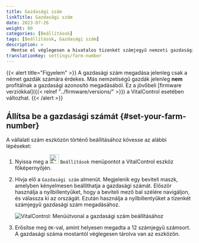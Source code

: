 ```yaml
---
title: Gazdasági szám
linkTitle: Gazdasági szám
date: 2023-07-26
weight: 80
categories: [Beállítások]
tags: [Beállítások, Gazdasági szám]
description: >
  Mentse el véglegesen a hivatalos tizenkét számjegyű nemzeti gazdasági azonosítóját a VitalControl eszközön.
translationKey: settings/farm-number
---
```

{{< alert title="Figyelem" >}}
A gazdasági szám megadása jelenleg csak a német gazdák számára érdekes. Más nemzetiségű gazdák jelenleg **nem** profitálnak a gazdasági azonosító megadásából. Ez a jövőbeli [firmware verziókkal]({{< relref "../firmware/versions/" >}}) a VitalControl esetében változhat.
{{< /alert >}}

## Állítsa be a gazdasági számát {#set-your-farm-number}

A vállalati szám eszközön történő beállításához kövesse az alábbi lépéseket:

1. Nyissa meg a <img src="/icons/gear.svg" width="25" align="bottom" alt="Beállítások" /> `Beállítások` menüpontot a VitalControl eszköz főképernyőjén.

2. Hívja elő a `Gazdasági szám` almenüt. Megjelenik egy beviteli maszk, amelyben kényelmesen beállíthatja a gazdasági számát. Először használja a nyílbillentyűket, hogy a beviteli mező bal szélére navigáljon, és válassza ki az országát. Ezután használja a nyílbillentyűket a tizenkét számjegyű gazdasági szám megadásához.

   ![VitalControl: Menüútvonal a gazdasági szám beállításához](../images/farm-number.png "A gazdasági szám beállítása")

3. Erősítse meg `OK`-val, amint helyesen megadta a 12 számjegyű számsort. A gazdasági száma mostantól véglegesen tárolva van az eszközön.
